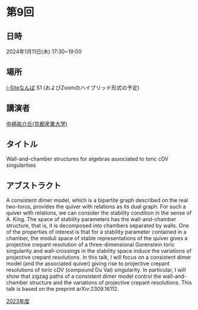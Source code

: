 <script type="text/x-mathjax-config">MathJax.Hub.Config({tex2jax:{inlineMath:[['\$','\$'],['\\(','\\)']],processEscapes:true},CommonHTML: {matchFontHeight:false}});</script>
<script type="text/javascript" async src="https://cdnjs.cloudflare.com/ajax/libs/mathjax/2.7.1/MathJax.js?config=TeX-MML-AM_CHTML"></script>


# 第9回

## 日時
2024年1月11日(木) 17:30~19:00

## 場所
[i-Siteなんば](https://www.omu.ac.jp/isite/) S1
(およびZoomのハイブリッド形式の予定)

## 講演者
[中嶋祐介氏(京都産業大学)](https://sites.google.com/view/nakajima-math)

## タイトル
Wall-and-chamber structures for algebras associated to toric cDV singularities

## アブストラクト
A consistent dimer model, which is a bipartite graph described on the real two-torus, provides the quiver with relations as its dual graph. For such a quiver with relations, we can consider the stability condition in the sense of A. King. The space of stability parameters has the wall-and-chamber structure, that is, it is decomposed into chambers separated by walls. One of the properties of interest is that for a stability parameter contained in a chamber, the moduli space of stable representations of the quiver gives a projective crepant resolution of a three-dimensional Gorenstein toric singularity and wall-crossings in the stability space induce the variations of projective crepant resolutions. 
In this talk, I will focus on a consistent dimer model (and the associated quiver) giving rise to projective crepant resolutions of toric cDV (compound Du Val) singularity. In particular, I will show that zigzag paths of a consistent dimer model control the wall-and-chamber structure and the variations of projective crepant resolutions. This talk is based on the preprint arXiv:2309.16112.

[2023年度](index.md)